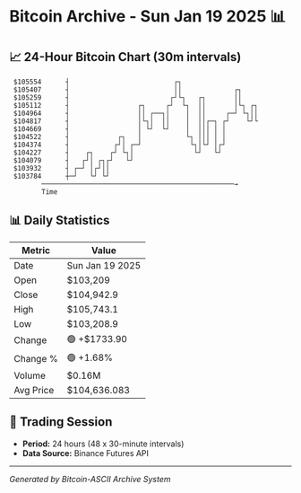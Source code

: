 # Bitcoin Archive - Sun Jan 19 2025 📊

## 📈 24-Hour Bitcoin Chart (30m intervals)

```
 $105554      ┤                          ┌┐                    
 $105407      ┤                          ││             ┌┐     
 $105259      ┤                         ┌┘└┐   ┌┐       ││     
 $105112      ┤                 ┌┐     ┌┘  └┐  ││       │└┐ ┌┐ 
 $104964      ┤                 ││ ┌──┐│    │  ││     ┌─┘ └┐││ 
 $104817      ┤                 │└┐│  ││    │  ││┌─┐ ┌┘    └┘└ 
 $104669      ┤                 │ └┘  └┘    │  │││ │ │         
 $104522      ┤            ┌┐   │           └┐ │││ │ │         
 $104374      ┤           ┌┘│ ┌─┘            └┐│└┘ │┌┘         
 $104227      ┤    ┌┐    ┌┘ └┐│               └┘   └┘          
 $104079      ┤   ┌┘│ ┌┐┌┘   └┘                                
 $103932      ┤ ┌─┘ │┌┘││                                      
 $103784      ┼─┘   └┘ └┘                                      
        ────────────────────────────────────────────────→
        Time
```

## 📊 Daily Statistics

| Metric | Value |
|--------|-------|
| Date | Sun Jan 19 2025 |
| Open | $103,209 |
| Close | $104,942.9 |
| High | $105,743.1 |
| Low | $103,208.9 |
| Change | 🟢 +$1733.90 |
| Change % | 🟢 +1.68% |
| Volume | $0.16M |
| Avg Price | $104,636.083 |

## 📅 Trading Session

- **Period:** 24 hours (48 x 30-minute intervals)
- **Data Source:** Binance Futures API

---
*Generated by Bitcoin-ASCII Archive System*
